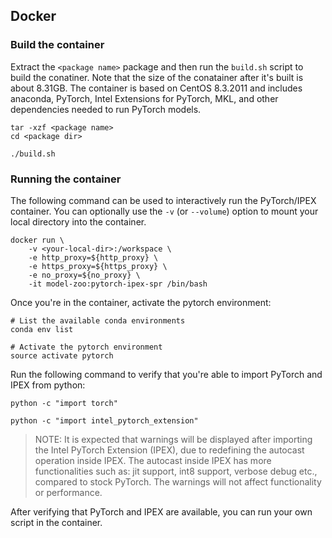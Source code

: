 ## Docker

### Build the container

Extract the `<package name>` package and then run the `build.sh` script
to build the <docker image> conatiner. Note that the size of the conatainer
after it's built is about 8.31GB. The container is based on CentOS 8.3.2011
and includes anaconda, PyTorch, Intel Extensions for PyTorch, MKL, and other
dependencies needed to run PyTorch models.
```
tar -xzf <package name>
cd <package dir>

./build.sh
```

### Running the container

The following command can be used to interactively run the PyTorch/IPEX
container. You can optionally use the `-v` (or `--volume`) option to mount
your local directory into the container.
```
docker run \
    -v <your-local-dir>:/workspace \
    -e http_proxy=${http_proxy} \
    -e https_proxy=${https_proxy} \
    -e no_proxy=${no_proxy} \
    -it model-zoo:pytorch-ipex-spr /bin/bash
```

Once you're in the container, activate the pytorch environment:
```
# List the available conda environments
conda env list

# Activate the pytorch environment
source activate pytorch
```

Run the following command to verify that you're able to import PyTorch and
IPEX from python:
```
python -c "import torch"

python -c "import intel_pytorch_extension"
```

> NOTE: It is expected that warnings will be displayed after importing the Intel
> PyTorch Extension (IPEX), due to redefining the autocast operation inside IPEX. The
> autocast inside IPEX has more functionalities such as: jit support, int8 support,
> verbose debug etc., compared to stock PyTorch. The warnings will not affect functionality
> or performance.

After verifying that PyTorch and IPEX are available, you can run your own
script in the container.
